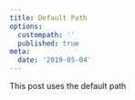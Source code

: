 ```yaml
---
title: Default Path
options:
  custompath: ''
  published: true
meta:
  date: '2019-05-04'
---
```


This post uses the default path
